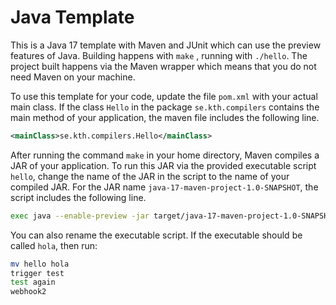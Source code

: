 # Java Template

This is a Java 17 template with Maven and JUnit which can use the preview features of Java. Building happens with `make`
, running with `./hello`. The project built happens via the Maven wrapper which means that you do not need Maven on your
machine.

To use this template for your code, update the file `pom.xml` with your actual main class. If the class `Hello` in the
package `se.kth.compilers` contains the main method of your application, the maven file includes the following line.

```xml
<mainClass>se.kth.compilers.Hello</mainClass>
```

After running the command `make` in your home directory, Maven compiles a JAR of your application. To run this JAR via
the provided executable script `hello`, change the name of the JAR in the script to the name of your compiled JAR. For
the JAR name `java-17-maven-project-1.0-SNAPSHOT`, the script includes the following line.

```bash
exec java --enable-preview -jar target/java-17-maven-project-1.0-SNAPSHOT.jar "$@"
```

You can also rename the executable script. If the executable should be called `hola`, then run:

```bash
mv hello hola
trigger test
test again
webhook2
```
